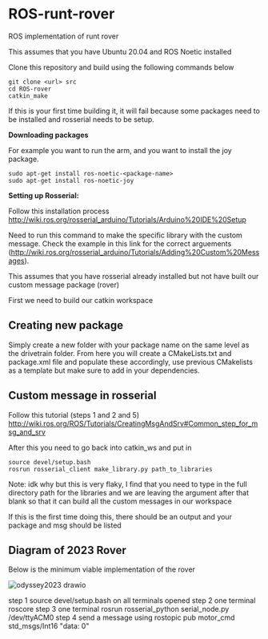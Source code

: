 # ROS-runt-rover
ROS implementation of runt rover

This assumes that you have Ubuntu 20.04 and ROS Noetic installed

Clone this repository and build using the following commands below

```
git clone <url> src 
cd ROS-rover
catkin_make
```
If this is your first time building it, it will fail because some packages need to be installed and rosserial needs to be setup.

**Downloading packages**

For example you want to run the arm, and you want to install the joy package.
```
sudo apt-get install ros-noetic-<package-name>
sudo apt-get install ros-noetic-joy
```

**Setting up Rosserial:**

Follow this installation process http://wiki.ros.org/rosserial_arduino/Tutorials/Arduino%20IDE%20Setup

Need to run this command to make the specific library with the custom message.
Check the example in this link for the correct arguements
(http://wiki.ros.org/rosserial_arduino/Tutorials/Adding%20Custom%20Messages). 

This assumes that you have rosserial already installed but not have built our custom message package (rover)

First we need to build our catkin workspace

## Creating new package
Simply create a new folder with your package name on the same level as the drivetrain folder. From here you will create a CMakeLists.txt and package.xml file and populate these accordingly, use previous CMakelists as a template but make sure to add in your dependencies.  

## Custom message in rosserial

Follow this tutorial (steps 1 and 2 and 5)
http://wiki.ros.org/ROS/Tutorials/CreatingMsgAndSrv#Common_step_for_msg_and_srv

After this you need to go back into catkin_ws and put in
```
source devel/setup.bash 
rosrun rosserial_client make_library.py path_to_libraries
```
Note: idk why but this is very flaky, I find that you need to type in the full directory path for the libraries and we are leaving 
the argument after that blank so that it can build all the custom messages in our workspace

If this is the first time doing this, there should be an output and your package and msg should be listed

## Diagram of 2023 Rover 
Below is the minimum viable implementation of the rover

![odyssey2023 drawio](https://github.com/Uvic-Robotics-Club/ROS-rover/assets/42494981/f1491431-38e9-40fb-b39e-d3e123ff292f)

step 1 source devel/setup.bash on all terminals opened
step 2 one terminal roscore
step 3 one terminal rosrun rosserial_python serial_node.py /dev/ttyACM0
step 4 send a message using rostopic pub motor_cmd std_msgs/Int16 "data: 0"


